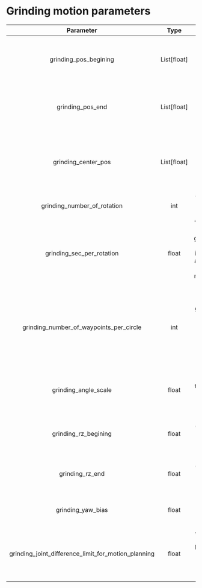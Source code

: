 # Grinding motion parameters
| Parameter                                                    | Type           | Size/Meaning                                                                                                                                                   |
| :-----------------------------------------------------------: | :------------: | :-------------------------------------------------------------------------------------------------------------------------------------------------------: |
| grinding\_pos\_begining                                   | List\[float\]  | \[X-coordinate, Y-coordinate\]. Two-dimensional coordinates of the grinding start position. Specified with specific numerical values.                                  |
| grinding\_pos\_end                                        | List\[float\]  | \[X-coordinate, Y-coordinate\]. Two-dimensional coordinates of the grinding end position. Specified with specific numerical values.                                   |
| grinding\_center\_pos                                     | List\[float\]  | \[X-coordinate, Y-coordinate\]. Two-dimensional coordinates of the center position of the circular arc grinding. Little effect on linear grinding. Specified with specific numerical values. |
| grinding\_number\_of\_rotation                            | int            | Total number of rotations of the grinding operation. Specify in positive integers.                                                                                   |
| grinding\_sec\_per\_rotation                              | float          | Time (seconds) per rotation. Specify in positive decimal. grinding\_number\_of\_rotation \* grinding\_sec\_per\_rotation is the total grinding time and a total of 15 seconds or less is recommended (because motion planning calculations are heavy). |
| grinding\_number\_of\_waypoints\_per\_circle              | int            | Number of waypoints per circle in circular arc grinding. For linear grinding, it is the number of divisions between the start and end points. Specify in positive integers. The higher the value, the smoother the movement (50 points or more recommended).               |
| grinding\_angle\_scale                                    | float          | Scale for changes in grinding angle. Specify in the range of 0 (vertical) to 1 (normal direction of tangent). 0 to 0.3 is recommended.                                         |
| grinding\_rz\_begining                                    | float          | Mortar depth parameter (mm) of the grinding motion at the start of grinding. Specify in specific numerical values.                                                   |
| grinding\_rz\_end                                         | float          | Mortar depth parameter (mm) of the grinding motion at the end of grinding. Specify in specific numerical values.                                                     |
| grinding\_yaw\_bias                                       | float          | Yaw angle bias (radians) of the grinding motion. rad(pi) is approximately 3.14 radians (180 degrees).                                                              |
| grinding\_joint\_difference\_limit\_for\_motion\_planning | float          | Allowable limit of joint angle change (radians) in motion planning. Specify in positive decimal. Restrict changes exceeding this so that motion planning is not possible. | 

